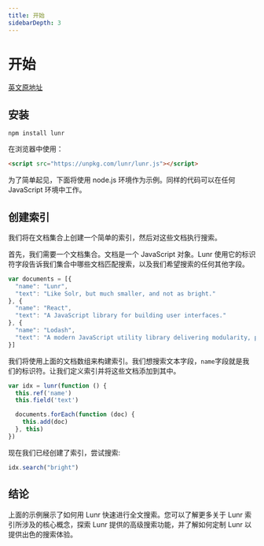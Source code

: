 ```yaml
---
title: 开始
sidebarDepth: 3
---
```


<febeacon />

# 开始

[英文原地址](https://lunrjs.com/guides/getting_started.html)

## 安装

```shell
npm install lunr
```

在浏览器中使用：

```html
<script src="https://unpkg.com/lunr/lunr.js"></script>
```

为了简单起见，下面将使用 node.js 环境作为示例。同样的代码可以在任何 JavaScript 环境中工作。


## 创建索引

我们将在文档集合上创建一个简单的索引，然后对这些文档执行搜索。

首先，我们需要一个文档集合。文档是一个 JavaScript 对象。Lunr 使用它的标识符字段告诉我们集合中哪些文档匹配搜索，以及我们希望搜索的任何其他字段。

```js
var documents = [{
  "name": "Lunr",
  "text": "Like Solr, but much smaller, and not as bright."
}, {
  "name": "React",
  "text": "A JavaScript library for building user interfaces."
}, {
  "name": "Lodash",
  "text": "A modern JavaScript utility library delivering modularity, performance & extras."
}]
```
我们将使用上面的文档数组来构建索引。我们想搜索文本字段，`name`字段就是我们的标识符。让我们定义索引并将这些文档添加到其中。

```js
var idx = lunr(function () {
  this.ref('name')
  this.field('text')

  documents.forEach(function (doc) {
    this.add(doc)
  }, this)
})
```

现在我们已经创建了索引，尝试搜索:

```js
idx.search("bright")
```

## 结论

上面的示例展示了如何用 Lunr 快速进行全文搜索。您可以了解更多关于 Lunr 索引所涉及的核心概念，探索 Lunr 提供的高级搜索功能，并了解如何定制 Lunr 以提供出色的搜索体验。

